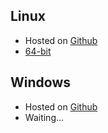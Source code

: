 ## Linux
- Hosted on [Github](https://github.com)
 - [64-bit](https://github.com/lupoDharkael/flameshot/releases)

## Windows
- Hosted on [Github](https://github.com)
 - Waiting...